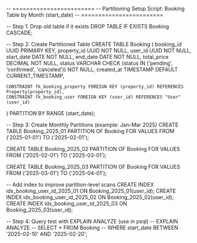 -- ========================
-- Partitioning Setup Script: Booking Table by Month (start_date)
-- ========================

-- Step 1: Drop old table if it exists
DROP TABLE IF EXISTS Booking CASCADE;

-- Step 2: Create Partitioned Table
CREATE TABLE Booking (
    booking_id UUID PRIMARY KEY,
    property_id UUID NOT NULL,
    user_id UUID NOT NULL,
    start_date DATE NOT NULL,
    end_date DATE NOT NULL,
    total_price DECIMAL NOT NULL,
    status VARCHAR CHECK (status IN ('pending', 'confirmed', 'canceled')) NOT NULL,
    created_at TIMESTAMP DEFAULT CURRENT_TIMESTAMP,
    
    CONSTRAINT fk_booking_property FOREIGN KEY (property_id) REFERENCES Property(property_id),
    CONSTRAINT fk_booking_user FOREIGN KEY (user_id) REFERENCES "User"(user_id)
) PARTITION BY RANGE (start_date);

-- Step 3: Create Monthly Partitions (example: Jan–Mar 2025)
CREATE TABLE Booking_2025_01 PARTITION OF Booking
    FOR VALUES FROM ('2025-01-01') TO ('2025-02-01');

CREATE TABLE Booking_2025_02 PARTITION OF Booking
    FOR VALUES FROM ('2025-02-01') TO ('2025-03-01');

CREATE TABLE Booking_2025_03 PARTITION OF Booking
    FOR VALUES FROM ('2025-03-01') TO ('2025-04-01');

-- Add index to improve partition-level scans
CREATE INDEX idx_booking_user_id_2025_01 ON Booking_2025_01(user_id);
CREATE INDEX idx_booking_user_id_2025_02 ON Booking_2025_02(user_id);
CREATE INDEX idx_booking_user_id_2025_03 ON Booking_2025_03(user_id);

-- Step 4: Query test with EXPLAIN ANALYZE (use in psql)
-- EXPLAIN ANALYZE
-- SELECT * FROM Booking
-- WHERE start_date BETWEEN '2025-02-10' AND '2025-02-20';
